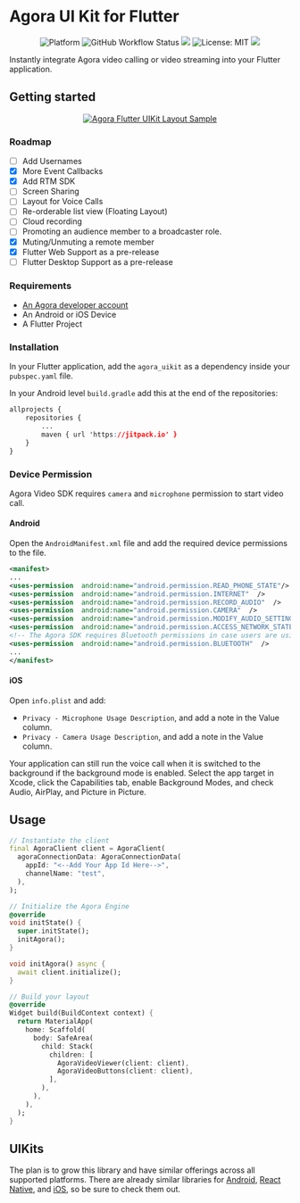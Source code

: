 
# Agora UI Kit for Flutter

<p align="center">
  <img src="https://img.shields.io/badge/Platform-iOS%20%7C%20Android-blue?logo=flutter" alt="Platform" />
  <img alt="GitHub Workflow Status" src="https://img.shields.io/github/workflow/status/AgoraIO-Community/Flutter-UIKit/Flutter">
  <a href="https://pub.dev/packages/agora_uikit"><img src="https://img.shields.io/pub/v/agora_uikit"/></a>
  <img src="https://img.shields.io/github/license/agoraio-community/flutter-uikit?color=red"
      alt="License: MIT" />
  <a href="https://www.agora.io/en/join-slack/"><img src="https://img.shields.io/badge/slack-@RTE%20Dev-blue.svg?logo=slack"></a>
</p>

Instantly integrate Agora video calling or video streaming into your Flutter application.  

## Getting started

<p align="center">
  <a href="https://imgbb.com/"><img src="https://i.ibb.co/1XhRmZ1/Group-4.png" alt="Agora Flutter UIKit Layout Sample"></a>
</p>

### Roadmap

- [ ] Add Usernames
- [x] More Event Callbacks
- [x] Add RTM SDK
- [ ] Screen Sharing
- [ ] Layout for Voice Calls
- [ ] Re-orderable list view (Floating Layout)
- [ ] Cloud recording
- [ ] Promoting an audience member to a broadcaster role.
- [x] Muting/Unmuting a remote member
- [x] Flutter Web Support as a pre-release
- [ ] Flutter Desktop Support as a pre-release

### Requirements

-  [An Agora developer account](https://www.agora.io/en/blog/how-to-get-started-with-agora)
- An Android or iOS Device
- A Flutter Project
  
### Installation

In your Flutter application, add the `agora_uikit` as a dependency inside your `pubspec.yaml` file.

In your Android level `build.gradle` add this at the end of the repositories:  

```css
allprojects {
	repositories {
		...
		maven { url 'https://jitpack.io' }
	}
}
```

### Device Permission

Agora Video SDK requires `camera` and `microphone` permission to start video call.

#### Android

Open the `AndroidManifest.xml` file and add the required device permissions to the file.
  
```xml
<manifest>
...
<uses-permission  android:name="android.permission.READ_PHONE_STATE"/>
<uses-permission  android:name="android.permission.INTERNET"  />
<uses-permission  android:name="android.permission.RECORD_AUDIO"  />
<uses-permission  android:name="android.permission.CAMERA"  />
<uses-permission  android:name="android.permission.MODIFY_AUDIO_SETTINGS"  />
<uses-permission  android:name="android.permission.ACCESS_NETWORK_STATE"  />
<!-- The Agora SDK requires Bluetooth permissions in case users are using Bluetooth devices.-->
<uses-permission  android:name="android.permission.BLUETOOTH"  />
...
</manifest>
```

#### iOS

Open `info.plist` and add:

-  `Privacy - Microphone Usage Description`, and add a note in the Value column.
-  `Privacy - Camera Usage Description`, and add a note in the Value column.
  
Your application can still run the voice call when it is switched to the background if the background mode is enabled. Select the app target in Xcode, click the Capabilities tab, enable Background Modes, and check Audio, AirPlay, and Picture in Picture.

## Usage

```dart
// Instantiate the client
final AgoraClient client = AgoraClient(
  agoraConnectionData: AgoraConnectionData(
    appId: "<--Add Your App Id Here-->",
    channelName: "test",
  ),
);

// Initialize the Agora Engine
@override
void initState() {
  super.initState();
  initAgora();
}

void initAgora() async {
  await client.initialize();
}

// Build your layout
@override
Widget build(BuildContext context) {
  return MaterialApp(
    home: Scaffold(
      body: SafeArea(
        child: Stack(
          children: [
            AgoraVideoViewer(client: client), 
            AgoraVideoButtons(client: client),
          ],
        ),
      ),
    ),
  );
}

```


## UIKits

The plan is to grow this library and have similar offerings across all supported platforms. There are already similar libraries for [Android](https://github.com/AgoraIO-Community/Android-UIKit/), [React Native](https://github.com/AgoraIO-Community/ReactNative-UIKit), and [iOS](https://github.com/AgoraIO-Community/iOS-UIKit/), so be sure to check them out.


